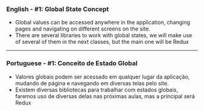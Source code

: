 ### English - #1: Global State Concept
- Global values can be accessed anywhere in the application, changing pages and navigating on different screens on the site.
- There are several libraries to work with global states, we will make use of several of them in the next classes, but the main one will be Redux

***

### Portuguese - #1: Conceito de Estado Global
- Valores globais podem ser acessado em qualquer lugar da aplicação, mudando de página e navegando em diversas telas pelo site.
- Existem diversas bibliotecas para trabalhar com estados globais, faremos uso de diversas delas nas próximas aulas, mas a principal será Redux